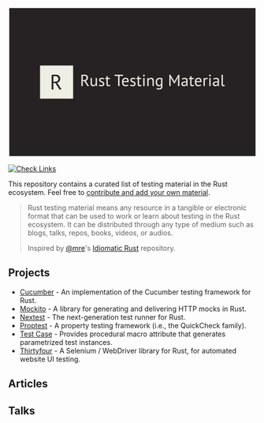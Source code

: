 <div align="center">
    <img src="./logo/rust-testing-material.png" alt="Rust Testing Material steampunk crab logo" height="300"/>
</div>

[![Check Links](https://github.com/owlduty/rust-testing-material/actions/workflows/links.yml/badge.svg)](https://github.com/owlduty/rust-testing-material/actions/workflows/links.yml)

This repository contains a curated list of testing material in the Rust ecosystem. Feel free to
[contribute and add your own material](./CONTRIBUTING.md).

> Rust testing material means any resource in a tangible or electronic format that can be used to
> work or learn about testing in the Rust ecosystem. It can be distributed through any type of
> medium such as blogs, talks, repos, books, videos, or audios.
>
> Inspired by [@mre](https://github.com/mre)'s
> [Idiomatic Rust](https://github.com/mre/idiomatic-rust) repository.

## Projects

- [Cucumber](https://github.com/cucumber-rs/cucumber) - An implementation of the Cucumber testing framework for Rust.
- [Mockito](https://github.com/lipanski/mockito) - A library for generating and delivering HTTP mocks in Rust.
- [Nextest](https://github.com/nextest-rs/nextest) - The next-generation test runner for Rust.
- [Proptest](https://github.com/proptest-rs/proptest) - A property testing framework (i.e., the QuickCheck family).
- [Test Case](https://github.com/frondeus/test-case) - Provides procedural macro attribute that generates parametrized test instances.
- [Thirtyfour](https://github.com/stevepryde/thirtyfour) -  A Selenium / WebDriver library for Rust, for automated website UI testing.

## Articles

## Talks

